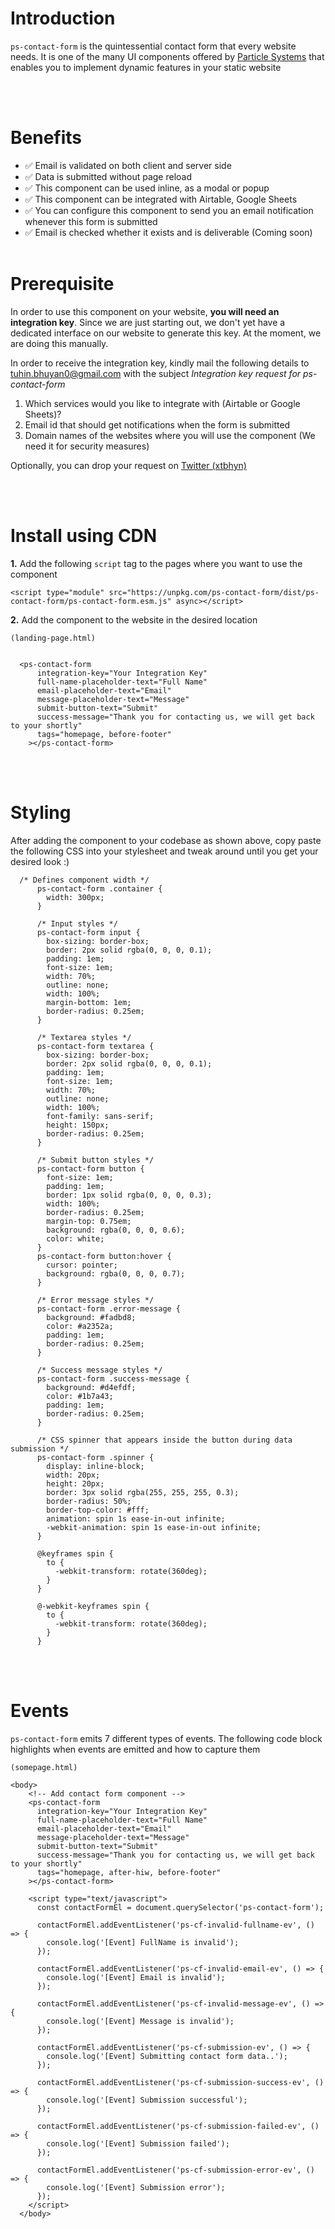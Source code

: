 # Introduction

`ps-contact-form` is the quintessential contact form that every website needs. It is one of the many UI components offered by [Particle Systems](https://particle.systems) that enables you to implement dynamic features in your static website

<br/>
<br/>

# Benefits

- ✅ Email is validated on both client and server side
- ✅ Data is submitted without page reload
- ✅ This component can be used inline, as a modal or popup
- ✅ This component can be integrated with Airtable, Google Sheets
- ✅ You can configure this component to send you an email notification whenever this form is submitted
- ✅ Email is checked whether it exists and is deliverable (Coming soon)
  <br/>
  <br/>

# Prerequisite

In order to use this component on your website, **you will need an integration key**. Since we are just starting out, we don't yet have a dedicated interface on our website to generate this key. At the moment, we are doing this manually.

In order to receive the integration key, kindly mail the following details to [tuhin.bhuyan0@gmail.com](mailto:tuhin.bhuyan0@gmail.com) with the subject _Integration key request for ps-contact-form_

1. Which services would you like to integrate with (Airtable or Google Sheets)?
2. Email id that should get notifications when the form is submitted
3. Domain names of the websites where you will use the component (We need it for security measures)

Optionally, you can drop your request on [Twitter (xtbhyn)](https://twitter.com/xtbhyn)

<br/>
<br/>

# Install using CDN

**1.** Add the following `script` tag to the pages where you want to use the component

```
<script type="module" src="https://unpkg.com/ps-contact-form/dist/ps-contact-form/ps-contact-form.esm.js" async></script>
```

**2.** Add the component to the website in the desired location

```
(landing-page.html)


  <ps-contact-form
      integration-key="Your Integration Key"
      full-name-placeholder-text="Full Name"
      email-placeholder-text="Email"
      message-placeholder-text="Message"
      submit-button-text="Submit"
      success-message="Thank you for contacting us, we will get back to your shortly"
      tags="homepage, before-footer"
    ></ps-contact-form>
```

<br/>
<br/>

# Styling

After adding the component to your codebase as shown above, copy paste the following CSS into your stylesheet and tweak around until you get your desired look :)

```
  /* Defines component width */
      ps-contact-form .container {
        width: 300px;
      }

      /* Input styles */
      ps-contact-form input {
        box-sizing: border-box;
        border: 2px solid rgba(0, 0, 0, 0.1);
        padding: 1em;
        font-size: 1em;
        width: 70%;
        outline: none;
        width: 100%;
        margin-bottom: 1em;
        border-radius: 0.25em;
      }

      /* Textarea styles */
      ps-contact-form textarea {
        box-sizing: border-box;
        border: 2px solid rgba(0, 0, 0, 0.1);
        padding: 1em;
        font-size: 1em;
        width: 70%;
        outline: none;
        width: 100%;
        font-family: sans-serif;
        height: 150px;
        border-radius: 0.25em;
      }

      /* Submit button styles */
      ps-contact-form button {
        font-size: 1em;
        padding: 1em;
        border: 1px solid rgba(0, 0, 0, 0.3);
        width: 100%;
        border-radius: 0.25em;
        margin-top: 0.75em;
        background: rgba(0, 0, 0, 0.6);
        color: white;
      }
      ps-contact-form button:hover {
        cursor: pointer;
        background: rgba(0, 0, 0, 0.7);
      }

      /* Error message styles */
      ps-contact-form .error-message {
        background: #fadbd8;
        color: #a2352a;
        padding: 1em;
        border-radius: 0.25em;
      }

      /* Success message styles */
      ps-contact-form .success-message {
        background: #d4efdf;
        color: #1b7a43;
        padding: 1em;
        border-radius: 0.25em;
      }

      /* CSS spinner that appears inside the button during data submission */
      ps-contact-form .spinner {
        display: inline-block;
        width: 20px;
        height: 20px;
        border: 3px solid rgba(255, 255, 255, 0.3);
        border-radius: 50%;
        border-top-color: #fff;
        animation: spin 1s ease-in-out infinite;
        -webkit-animation: spin 1s ease-in-out infinite;
      }

      @keyframes spin {
        to {
          -webkit-transform: rotate(360deg);
        }
      }

      @-webkit-keyframes spin {
        to {
          -webkit-transform: rotate(360deg);
        }
      }
```

<br/>
<br/>

# Events

`ps-contact-form` emits 7 different types of events. The following code block highlights when events are emitted and how to capture them

```
(somepage.html)

<body>
    <!-- Add contact form component -->
    <ps-contact-form
      integration-key="Your Integration Key"
      full-name-placeholder-text="Full Name"
      email-placeholder-text="Email"
      message-placeholder-text="Message"
      submit-button-text="Submit"
      success-message="Thank you for contacting us, we will get back to your shortly"
      tags="homepage, after-hiw, before-footer"
    ></ps-contact-form>

    <script type="text/javascript">
      const contactFormEl = document.querySelector('ps-contact-form');

      contactFormEl.addEventListener('ps-cf-invalid-fullname-ev', () => {
        console.log('[Event] FullName is invalid');
      });

      contactFormEl.addEventListener('ps-cf-invalid-email-ev', () => {
        console.log('[Event] Email is invalid');
      });

      contactFormEl.addEventListener('ps-cf-invalid-message-ev', () => {
        console.log('[Event] Message is invalid');
      });

      contactFormEl.addEventListener('ps-cf-submission-ev', () => {
        console.log('[Event] Submitting contact form data..');
      });

      contactFormEl.addEventListener('ps-cf-submission-success-ev', () => {
        console.log('[Event] Submission successful');
      });

      contactFormEl.addEventListener('ps-cf-submission-failed-ev', () => {
        console.log('[Event] Submission failed');
      });

      contactFormEl.addEventListener('ps-cf-submission-error-ev', () => {
        console.log('[Event] Submission error');
      });
    </script>
  </body>
```

